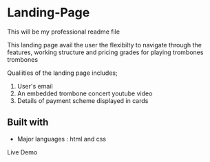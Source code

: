 # Landing-Page

This will be my professional readme file

This landing page avail the user the flexibilty to navigate through the features, working structure and pricing grades for playing trombones trombones

Qualiities of the landing page includes;

1. User's email
2. An embedded trombone concert youtube video
3. Details of payment scheme displayed in cards

## Built with

- Major languages : html and css

Live Demo
